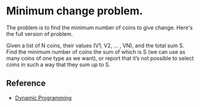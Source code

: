 # Minimum change problem.

The problem is to find the minimum number of coins to give change. Here's the full version of problem.

Given a list of N coins, their values (V1, V2, … , VN), and the total sum S. Find the minimum number of coins the sum of which is S (we can use as many coins of one type as we want), or report that it’s not possible to select coins in such a way that they sum up to S.

## Reference

- [Dynamic Programming](http://interactivepython.org/courselib/static/pythonds/Recursion/DynamicProgramming.html)
